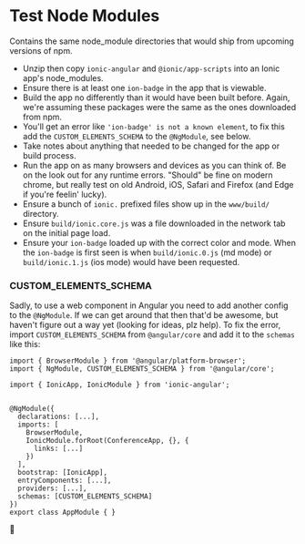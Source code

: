 # Test Node Modules

Contains the same node_module directories that would ship from upcoming versions of npm.

- Unzip then copy `ionic-angular` and `@ionic/app-scripts` into an Ionic app's node_modules.
- Ensure there is at least one `ion-badge` in the app that is viewable.
- Build the app no differently than it would have been built before. Again, we're assuming these packages were the same as the ones downloaded from npm.
- You'll get an error like `'ion-badge' is not a known element`, to fix this add the `CUSTOM_ELEMENTS_SCHEMA` to the `@NgModule`, see below.
- Take notes about anything that needed to be changed for the app or build process.
- Run the app on as many browsers and devices as you can think of. Be on the look out for any runtime errors. "Should" be fine on modern chrome, but really test on old Android, iOS, Safari and Firefox (and Edge if you're feelin' lucky).
- Ensure a bunch of `ionic.` prefixed files show up in the `www/build/` directory.
- Ensure `build/ionic.core.js` was a file downloaded in the network tab on the initial page load.
- Ensure your `ion-badge` loaded up with the correct color and mode. When the `ion-badge` is first seen is when `build/ionic.0.js` (md mode) or `build/ionic.1.js` (ios mode) would have been requested.


### CUSTOM_ELEMENTS_SCHEMA

Sadly, to use a web component in Angular you need to add another config to the `@NgModule`. If we can get around that then that'd be awesome, but haven't figure out a way yet (looking for ideas, plz help). To fix the error, import `CUSTOM_ELEMENTS_SCHEMA` from `@angular/core` and add it to the `schemas` like this:

```
import { BrowserModule } from '@angular/platform-browser';
import { NgModule, CUSTOM_ELEMENTS_SCHEMA } from '@angular/core';

import { IonicApp, IonicModule } from 'ionic-angular';


@NgModule({
  declarations: [...],
  imports: [
    BrowserModule,
    IonicModule.forRoot(ConferenceApp, {}, {
      links: [...]
    })
  ],
  bootstrap: [IonicApp],
  entryComponents: [...],
  providers: [...],
  schemas: [CUSTOM_ELEMENTS_SCHEMA]
})
export class AppModule { }
```

:lollipop:

